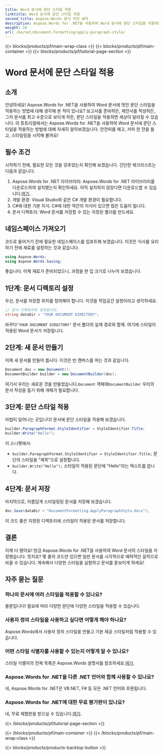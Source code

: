 ```yaml
---
title: Word 문서에 문단 스타일 적용
linktitle: Word 문서에 문단 스타일 적용
second_title: Aspose.Words 문서 처리 API
description: Aspose.Words for .NET을 사용하여 Word 문서에 문단 스타일을 적용하는 방법을 알아보세요. 세련되고 전문적인 문서를 위한 단계별 가이드를 따르세요.
weight: 10
url: /ko/net/document-formatting/apply-paragraph-style/
---
```


{{< blocks/products/pf/main-wrap-class >}}
{{< blocks/products/pf/main-container >}}
{{< blocks/products/pf/tutorial-page-section >}}

# Word 문서에 문단 스타일 적용

## 소개

안녕하세요! Aspose.Words for .NET을 사용하여 Word 문서에 멋진 문단 스타일을 적용하는 방법에 대해 생각해 본 적이 있나요? 보고서를 준비하든, 제안서를 작성하든, 그저 문서를 최고 수준으로 보이게 하든, 문단 스타일을 적용하면 세상이 달라질 수 있습니다. 이 튜토리얼에서는 Aspose.Words for .NET을 사용하여 Word 문서에 문단 스타일을 적용하는 방법에 대해 자세히 알아보겠습니다. 안전띠를 매고, 커피 한 잔을 들고, 스타일링을 시작해 볼까요!

## 필수 조건

시작하기 전에, 필요한 모든 것을 갖추었는지 확인해 보겠습니다. 간단한 체크리스트는 다음과 같습니다.

1.  Aspose.Words for .NET 라이브러리: Aspose.Words for .NET 라이브러리를 다운로드하여 설치했는지 확인하세요. 아직 설치하지 않았다면 다운로드할 수 있습니다.[여기](https://releases.aspose.com/words/net/).
2. 개발 환경: Visual Studio와 같은 C# 개발 환경이 필요합니다.
3. C#에 대한 기본 지식: C#에 대한 약간의 지식이 있으면 많은 도움이 됩니다.
4. 문서 디렉토리: Word 문서를 저장할 수 있는 지정된 폴더를 만드세요.

## 네임스페이스 가져오기

코드로 들어가기 전에 필요한 네임스페이스를 임포트해 보겠습니다. 이것은 식사를 요리하기 전에 재료를 설정하는 것과 같습니다.

```csharp
using Aspose.Words;
using Aspose.Words.Saving;
```

좋습니다. 이제 재료가 준비되었으니, 과정을 한 입 크기로 나누어 보겠습니다.

## 1단계: 문서 디렉토리 설정

우선, 문서를 저장할 위치를 정의해야 합니다. 이것을 작업공간 설정이라고 생각하세요.

```csharp
// 문서 디렉토리의 경로입니다.
string dataDir = "YOUR DOCUMENT DIRECTORY";
```

 바꾸다`"YOUR DOCUMENT DIRECTORY"` 문서 폴더의 실제 경로와 함께. 여기에 스타일이 적용된 Word 문서가 저장됩니다.

## 2단계: 새 문서 만들기

이제 새 문서를 만들어 봅시다. 이것은 빈 캔버스를 여는 것과 같습니다.

```csharp
Document doc = new Document();
DocumentBuilder builder = new DocumentBuilder(doc);
```

 여기서 우리는 새로운 것을 만들었습니다.`Document` 객체와`DocumentBuilder` 우리의 문서 작성을 돕기 위해 개체가 필요합니다.

## 3단계: 문단 스타일 적용

마법이 일어나는 곳입니다! 문서에 문단 스타일을 적용해 보겠습니다.

```csharp
builder.ParagraphFormat.StyleIdentifier = StyleIdentifier.Title;
builder.Write("Hello");
```

이 스니펫에서:
- `builder.ParagraphFormat.StyleIdentifier = StyleIdentifier.Title;` 문단의 스타일을 "제목"으로 설정합니다.
- `builder.Write("Hello");` 스타일이 적용된 문단에 "Hello"라는 텍스트를 씁니다.

## 4단계: 문서 저장

마지막으로, 아름답게 스타일링된 문서를 저장해 보겠습니다.

```csharp
doc.Save(dataDir + "DocumentFormatting.ApplyParagraphStyle.docx");
```

이 코드 줄은 지정된 디렉토리에 스타일이 적용된 문서를 저장합니다.

## 결론

이제 다 됐어요! 방금 Aspose.Words for .NET을 사용하여 Word 문서의 스타일을 지정했습니다. 멋지죠? 몇 줄의 코드만 있으면 일반 문서를 시각적으로 매력적인 걸작으로 바꿀 수 있습니다. 계속해서 다양한 스타일을 실험하고 문서를 돋보이게 하세요!

## 자주 묻는 질문

### 하나의 문서에 여러 스타일을 적용할 수 있나요?

물론입니다! 필요에 따라 다양한 문단에 다양한 스타일을 적용할 수 있습니다.

### 사용자 정의 스타일을 사용하고 싶다면 어떻게 해야 하나요?

Aspose.Words에서 사용자 정의 스타일을 만들고 기본 제공 스타일처럼 적용할 수 있습니다.

### 어떤 스타일 식별자를 사용할 수 있는지 어떻게 알 수 있나요?

 스타일 식별자의 전체 목록은 Aspose.Words 설명서를 참조하세요.[여기](https://reference.aspose.com/words/net/).

### Aspose.Words for .NET을 다른 .NET 언어와 함께 사용할 수 있나요?

네, Aspose.Words for .NET은 VB.NET, F# 등 모든 .NET 언어와 호환됩니다.

### Aspose.Words for .NET에 대한 무료 평가판이 있나요?

 네, 무료 체험판을 받으실 수 있습니다.[여기](https://releases.aspose.com/).

{{< /blocks/products/pf/tutorial-page-section >}}

{{< /blocks/products/pf/main-container >}}
{{< /blocks/products/pf/main-wrap-class >}}

{{< blocks/products/products-backtop-button >}}
